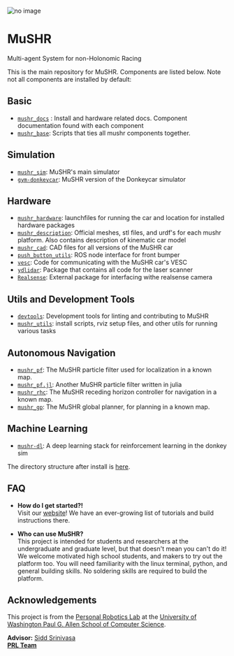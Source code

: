 ![no image](https://github.com/prl-mushr/mushr/blob/master/header.jpg)
# MuSHR
Multi-agent System for non-Holonomic Racing

This is the main repository for MuSHR. Components are listed below. Note not all components are installed by default:

## Basic
- [`mushr_docs`](https://github.com/prl-mushr/mushr/tree/master/mushr_docs) : Install and hardware related docs. Component documentation found with each component
- [`mushr_base`](https://github.com/prl-mushr/mushr_base): Scripts that ties all mushr components together.

## Simulation
- [`mushr_sim`](https://github.com/prl-mushr/mushr_sim): MuSHR's main simulator
- [`gym-donkeycar`](https://github.com/prl-mushr/gym-donkeycar): MuSHR version of the Donkeycar simulator

## Hardware
- [`mushr_hardware`](https://github.com/prl-mushr/mushr/tree/master/mushr_hardware/mushr_hardware): launchfiles for running the car and location for installed hardware packages
- [`mushr_description`](https://github.com/prl-mushr/mushr/tree/master/mushr_description): Official meshes, stl files, and urdf's for each mushr platform. Also contains description of kinematic car model
- [`mushr_cad`](https://github.com/prl-mushr/mushr_cad): CAD files for all versions of the MuSHR car
- [`push_button_utils`](https://github.com/prl-mushr/push_button_utils): ROS node interface for front bumper
- [`vesc`](https://github.com/prl-mushr/vesc): Code for communicating with the MuSHR car's VESC
- [`ydlidar`](https://github.com/prl-mushr/ydlidar): Package that contains all code for the laser scanner
- [`Realsense`](https://github.com/IntelRealSense/realsense-ros): External package for interfacing withe realsense camera

## Utils and Development Tools
- [`devtools`](https://github.com/prl-mushr/devtools): Development tools for linting and contributing to MuSHR
- [`mushr_utils`]( https://github.com/prl-mushr/mushr/tree/master/mushr_utils
): install scripts, rviz setup files, and other utils for running various tasks

## Autonomous Navigation
- [`mushr_pf`](https://github.com/prl-mushr/mushr_pf): The MuSHR particle filter used for localization in a known map.
- [`mushr_pf.jl`](https://github.com/prl-mushr/mushr_pf.jl): Another MuSHR particle filter written in julia
- [`mushr_rhc`](https://github.com/prl-mushr/mushr_rhc): The MuSHR receding horizon controller for navigation in a known map.
- [`mushr_gp`](): The MuSHR global planner, for planning in a known map.

## Machine Learning
- [`mushr-dl`](https://github.com/prl-mushr/MUSHR-DL): A deep learning stack for reinforcement learning in the donkey sim

The directory structure after install is [here](https://raw.githubusercontent.com/prl-mushr/mushr/master/mushr_docs/structure.png?token=ADLMJKEM2OEXW5XMU5WQBOC5JNYLA).

## FAQ

- **How do I get started?!**  
Visit our [website](https://mushr.io)! We have an ever-growing list of tutorials and build instructions there.

- **Who can use MuSHR?**  
This project is intended for students and researchers at the undergraduate and graduate level, but that doesn't mean you can't do it! We welcome motivated high school students, and makers to try out the platform too. You will need familiarity with the linux terminal, python, and general building skills. No soldering skills are required to build the platform.

## Acknowledgements
This project is from the [Personal Robotics Lab](https://personalrobotics.cs.washington.edu/) at the [University of Washington Paul G. Allen School of Computer Science](https://www.cs.washington.edu/). 

**Advisor:** [Sidd Srinivasa](https://goodrobot.ai/)  
**[PRL Team](https://personalrobotics.cs.washington.edu/people/)**
